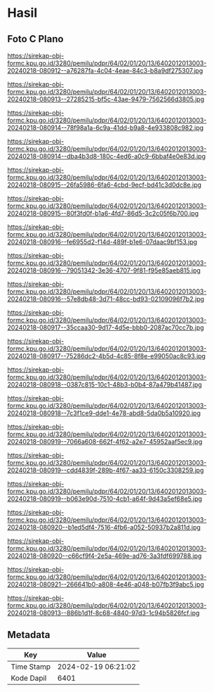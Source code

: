# Hasil

## Foto C Plano

https://sirekap-obj-formc.kpu.go.id/3280/pemilu/pdpr/64/02/01/20/13/6402012013003-20240218-080912--a76287fa-4c04-4eae-84c3-b8a9df275307.jpg

https://sirekap-obj-formc.kpu.go.id/3280/pemilu/pdpr/64/02/01/20/13/6402012013003-20240218-080913--27285215-bf5c-43ae-9479-7562566d3805.jpg

https://sirekap-obj-formc.kpu.go.id/3280/pemilu/pdpr/64/02/01/20/13/6402012013003-20240218-080914--78f98a1a-6c9a-41dd-b9a8-4e933808c982.jpg

https://sirekap-obj-formc.kpu.go.id/3280/pemilu/pdpr/64/02/01/20/13/6402012013003-20240218-080914--dba4b3d8-180c-4ed6-a0c9-6bbaf4e0e83d.jpg

https://sirekap-obj-formc.kpu.go.id/3280/pemilu/pdpr/64/02/01/20/13/6402012013003-20240218-080915--26fa5986-6fa6-4cbd-9ecf-bd41c3d0dc8e.jpg

https://sirekap-obj-formc.kpu.go.id/3280/pemilu/pdpr/64/02/01/20/13/6402012013003-20240218-080915--80f3fd0f-b1a6-4fd7-86d5-3c2c05f6b700.jpg

https://sirekap-obj-formc.kpu.go.id/3280/pemilu/pdpr/64/02/01/20/13/6402012013003-20240218-080916--fe6955d2-f14d-489f-b1e6-07daac9bf153.jpg

https://sirekap-obj-formc.kpu.go.id/3280/pemilu/pdpr/64/02/01/20/13/6402012013003-20240218-080916--79051342-3e36-4707-9f81-f95e85aeb815.jpg

https://sirekap-obj-formc.kpu.go.id/3280/pemilu/pdpr/64/02/01/20/13/6402012013003-20240218-080916--57e8db48-3d71-48cc-bd93-02109096f7b2.jpg

https://sirekap-obj-formc.kpu.go.id/3280/pemilu/pdpr/64/02/01/20/13/6402012013003-20240218-080917--35ccaa30-9d17-4d5e-bbb0-2087ac70cc7b.jpg

https://sirekap-obj-formc.kpu.go.id/3280/pemilu/pdpr/64/02/01/20/13/6402012013003-20240218-080917--75286dc2-4b5d-4c85-8f8e-e99050ac8c93.jpg

https://sirekap-obj-formc.kpu.go.id/3280/pemilu/pdpr/64/02/01/20/13/6402012013003-20240218-080918--0387c815-10c1-48b3-b0b4-87a479b41487.jpg

https://sirekap-obj-formc.kpu.go.id/3280/pemilu/pdpr/64/02/01/20/13/6402012013003-20240218-080918--7c3f1ce9-dde1-4e78-abd8-5da0b5a10920.jpg

https://sirekap-obj-formc.kpu.go.id/3280/pemilu/pdpr/64/02/01/20/13/6402012013003-20240218-080919--7066a608-662f-4f62-a2e7-45952aaf5ec9.jpg

https://sirekap-obj-formc.kpu.go.id/3280/pemilu/pdpr/64/02/01/20/13/6402012013003-20240218-080919--cdd4839f-289b-4f67-aa33-6150c3308259.jpg

https://sirekap-obj-formc.kpu.go.id/3280/pemilu/pdpr/64/02/01/20/13/6402012013003-20240218-080919--b063e90d-7510-4cb1-a64f-9d43a5ef68e5.jpg

https://sirekap-obj-formc.kpu.go.id/3280/pemilu/pdpr/64/02/01/20/13/6402012013003-20240218-080920--b1ed5df4-7516-4fb6-a052-50937b2a811d.jpg

https://sirekap-obj-formc.kpu.go.id/3280/pemilu/pdpr/64/02/01/20/13/6402012013003-20240218-080920--c66cf9f4-2e5a-469e-ad76-3a3fdf699788.jpg

https://sirekap-obj-formc.kpu.go.id/3280/pemilu/pdpr/64/02/01/20/13/6402012013003-20240218-080921--266641b0-a808-4e46-a048-b07fb3f9abc5.jpg

https://sirekap-obj-formc.kpu.go.id/3280/pemilu/pdpr/64/02/01/20/13/6402012013003-20240218-080913--886b1d1f-8c68-4840-97d3-1c94b5826fcf.jpg


## Metadata

| Key        | Value               |
| ---------- | ------------------- |
| Time Stamp | 2024-02-19 06:21:02 |
| Kode Dapil | 6401                |



